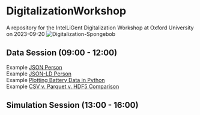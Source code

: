 # DigitalizationWorkshop
A repository for the IntelLiGent Digitalization Workshop at Oxford University on 2023-09-20
![Digitalization-Spongebob](/img/digital-spongebob.png)


## Data Session (09:00 - 12:00)
Example [JSON Person](https://colab.research.google.com/drive/1vXvftd2OlyJ1ByfWC4vO6MwSmaQk_rvH?usp=sharing)  
Example [JSON-LD Person](https://colab.research.google.com/drive/14XqRJPWs07RUQgZmDZEu3yb2m1xGvxEQ?usp=sharing)  
Example [Plotting Battery Data in Python](https://colab.research.google.com/drive/1psWjNIERxoy1mC_sZ-nWzgZIL2sI8RWJ?usp=sharing)  
Example [CSV v. Parquet v. HDF5 Comparison](https://colab.research.google.com/drive/1dMVMureqam65jThCePODY6CjbwDGrsPw?usp=sharing)

## Simulation Session (13:00 - 16:00)
